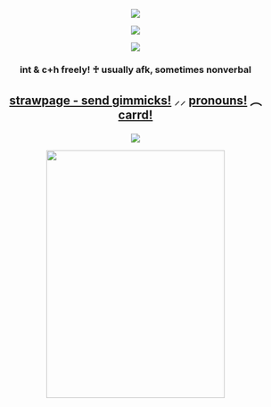 <p align="center"> <img src="https://64.media.tumblr.com/a8b224473648c79e01c93d99c53a1f57/80d013f721698db8-9a/s2048x3072/23728592b61dac962304defeaa41e20137688dc5.pnj" </p>

<p align="center"> <img src="https://github.com/user-attachments/assets/fd92e8f7-0174-4fe6-83f6-beb2893d04fa" </p>

<p align="center"> <img src="https://64.media.tumblr.com/eadd6728c8551dae0c78816207d4a7f0/76719b57e0d15c43-b6/s400x600/997d52b063238e798f123b13a1652ea4f0e15d60.gifv" </p>


### <p align="center"> int & c+h freely! ♰ usually afk, sometimes nonverbal
## <p align="center"> [strawpage - send gimmicks!](https://oddyss.straw.page) ⸝⸝ [pronouns!](https://en.pronouns.page/@oddyssey) ︵ [carrd!](https://oddyss.carrd.co)</p>


<p align="center"> <img src="https://komarev.com/ghpvc/?username=oddysseys&label=assassinated%20&color=a02c2c&style=for-the-badge" </p>

<p align="center">
<img align="center" width="320" height="445" src="https://spotify-github-profile.kittinanx.com/api/view?uid=ai4h7whh7g3pw2gbihy4ae8xy&cover_image=true&theme=default&show_offline=false&background_color=a02c2c&interchange=true&bar_color=7e1111&bar_color_cover=false)](https://github.com/kittinan/spotify-github-profile)">
</p>

